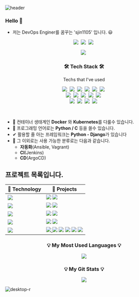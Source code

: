 ![header](https://capsule-render.vercel.app/api?type=waving&height=350&text=[%20sjin1105%20]&desc=DevOps%20Enginer&descSize=35&descAlignY=20&descAlign=23&fontAlign=35&fontAlignY=50&color=0:006494,100:1D1E23&fontColor=FFFFFF&fontSize=90&stroke=FFFFFF&strokeWidth=1)

### Hello 👋


- 저는 DevOps Enginer를 꿈꾸는 'sjin1105' 입니다. 😃

<p align="center">
  <a href="#"><img src="https://hits.seeyoufarm.com/api/count/incr/badge.svg?url=https%3A%2F%2Fgithub.com%2Fsjin1105&count_bg=%2300F3FF&title_bg=%23555555&icon=github.svg&icon_color=%23FFFFFF&title=hits&edge_flat=false"/></a>&nbsp
  <a href="https://code.visualstudio.com/"><img src="https://img.shields.io/badge/IDE-VSCode-%23007ACC?style=flat-square&logo=Visual-studio-code&logoColor=white"></a>&nbsp 
  <a href="https://insider.windows.com/en-us/insidewindows11"><img src="https://img.shields.io/badge/Window-11-%23007ACC?style=flat-square&logo=windows&logoColor=white"></a>&nbsp 
</p>
<p align="center">
  <a href="mailto:sjin110550@gmail.com"><img src="https://img.shields.io/badge/Gmail-d14836?style=flat-square&logo=Gmail&logoColor=white"></a>&nbsp
</p>
<h3 align="center">🛠 Tech Stack 🛠</h3>

<p align="center"> Techs that I've used </p>

<p align="center">
  <a href="#"><img src="https://img.shields.io/badge/Python-3766AB?style=flat-square&logo=Python&logoColor=white"></a>&nbsp 
  <a href="#"><img src="https://img.shields.io/badge/C-A8B9CC?style=flat-square&logo=C&logoColor=white"></a>&nbsp 
  <a href="#"><img src="https://img.shields.io/badge/Kubernetes-326CE5?style=flat-square&logo=Kubernetes&logoColor=white"></a>&nbsp 
  <a href="#"><img src="https://img.shields.io/badge/Django-092E20?style=flat-square&logo=Django&logoColor=white"></a>&nbsp 
  <a href="#"><img src="https://img.shields.io/badge/aws-333664?style=flat-square&logo=amazon-aws&logoColor=white"/></a>&nbsp 
  <a href="#"><img src="https://img.shields.io/badge/Notion-000000?style=flat-square&logo=Notion&logoColor=white"></a>&nbsp 
  <br>
  <a href="#"><img src="https://img.shields.io/badge/Linux-FCC624?style=flat-square&logo=Linux&logoColor=white"></a>&nbsp 
  <a href="#"><img src="https://img.shields.io/badge/Docker-2496ED?style=flat-square&logo=Docker&logoColor=white"></a>&nbsp 
  <a href="#"><img src="https://img.shields.io/badge/Jenkins-D24939?style=flat-square&logo=Jenkins&logoColor=white"></a>&nbsp 
  <a href="#"><img src="https://img.shields.io/badge/ArgoCD-EF7B4D?style=flat-square&logo=Argo&logoColor=white"></a>&nbsp 
  <a href="#"><img src="https://img.shields.io/badge/Ansible-EE0000?style=flat-square&logo=Ansible&logoColor=white"></a>&nbsp
  <br>
  <a href="#"><img src="https://img.shields.io/badge/Raspberry Pi-A22846?style=flat-square&logo=Raspberry Pi&logoColor=white"></a>&nbsp 
  <a href="#"><img src="https://img.shields.io/badge/html5-11B48A?style=flat-square&logo=HTML5&logoColor=white"></a>&nbsp 
  <a href="#"><img src="https://img.shields.io/badge/Mysql-E6B91E?style=flat-square&logo=MySql&logoColor=white"></a>&nbsp 
  <a href="#"><img src="https://img.shields.io/badge/Vagrant-1868F2?style=flat-square&logo=Vagrant&logoColor=white"></a>&nbsp 
</p>

<br>

- 🔧 컨테이너 생태계인 **Docker** 와 **Kubernetes**를 다룰수 있습니다.
- 💬 프로그래밍 언어로는 **Python / C** 등을 쓸수 있습니다.
- ✔  활용할 줄 아는 프레임워크는 **Python - Django**가 있습니다
- 🔎 그 이외로는 사용 가능한 분류로는 다음과 같습니다.
  - **자동화**(Ansible, Vagrant)
  - **CI**(Jenkins)
  - **CD**(ArgoCD)

## 프로젝트 목록입니다.


| 🔭 **Technology**      | 🚀 **Projects**                         |
|-------------------------|-----------------------------------------|
| <a href="https://kubernetes.io/"><img src="https://img.shields.io/static/v1?label=&message=Kubernetes&color=053067&logo=Kubernetes&logoColor=FFFFFF"></a> |            <a href="https://github.com/sjin1105/DevOpsToolChain"><img src="https://img.shields.io/static/v1?label=&message=DevSecOps_Tool_Chain&color=000605&logo=github&logoColor=FFFFFF&labelColor=000605"></a> <a href="https://github.com/sjin1105/ParkingReservationProject-kubernetes"><img src="https://img.shields.io/static/v1?label=&message=ParkingReservationProject&color=000605&logo=github&logoColor=FFFFFF&labelColor=000605"></a>
| <a href="https://www.python.org/"><img src="https://img.shields.io/static/v1?label=&message=Python&color=3C78A9&logo=python&logoColor=FFFFFF"></a> |                <a href="https://github.com/sjin1105/RPi_FaceRecognition"><img src="https://img.shields.io/static/v1?label=&message=RPi_FaceRecognition&color=000605&logo=github&logoColor=FFFFFF&labelColor=000605"></a> <a href="https://github.com/sjin1105/RPi_SnakeGame"><img src="https://img.shields.io/static/v1?label=&message=RPi_SnakeGame&color=000605&logo=github&logoColor=FFFFFF&labelColor=000605"></a>
| <a href="#"><img src="https://img.shields.io/static/v1?label=&message=C&color=3C78A9&logo=C&logoColor=FFFFFF"></a> |                                                <a href="https://github.com/sjin1105/ATmega128_Game"><img src="https://img.shields.io/static/v1?label=&message=ATmega128_Game&color=000605&logo=github&logoColor=FFFFFF&labelColor=000605"></a> <a href="https://github.com/sjin1105/ATmega128_Code"><img src="https://img.shields.io/static/v1?label=&message=ATmega128_Code&color=000605&logo=github&logoColor=FFFFFF&labelColor=000605"></a>
| <a href="#"><img src="https://img.shields.io/static/v1?label=&message=Ansible&color=EE0000&logo=Ansible&logoColor=FFFFFF"></a> |                                      <a href="https://drive.google.com/file/d/1ECtWYfqYS7YcOfJ6hoJrwVygxdtV5ZN3/view?usp=sharing"><img src="https://img.shields.io/static/v1?label=&message=Mini Ansible Project.pdf&color=000605&logo=Google Drive&logoColor=FFFFFF&labelColor=4285F4"></a> <a href="https://drive.google.com/file/d/1ECtWYfqYS7YcOfJ6hoJrwVygxdtV5ZN3/view?usp=sharing"><img src="https://img.shields.io/static/v1?label=&message=Base Network Project.pdf&color=000605&logo=About.me&logoColor=FFFFFF&labelColor=00A98F"></a> |
| <a href="https://gist.github.com/sjin1105"><img src="https://img.shields.io/static/v1?label=&message=Gist&color=black&logo=github&logoColor=FFFFFF&labelColor=000605"></a> |            <a href="https://gist.github.com/sjin1105/b88efb738688f61160fb96e3c5d99b18"><img src="https://img.shields.io/static/v1?label=&message=Base html.md&color=000605&logo=github&logoColor=FFFFFF&labelColor=000605"> <a href="https://gist.github.com/sjin1105/489294f252ec5a957d8c66751722939c"><img src="https://img.shields.io/static/v1?label=&message=Python API Requests.md&color=000605&logo=github&logoColor=FFFFFF&labelColor=000605"></a> <a href="https://gist.github.com/sjin1105/8c9fddc5e2e7df4d4d3dcdb058bc839d"><img src="https://img.shields.io/static/v1?label=&message=Kubernetes Delete Force.md&color=000605&logo=github&logoColor=FFFFFF&labelColor=000605"></a> <a href="https://gist.github.com/sjin1105/76856d49c12f5ef25c30d356d4b4a3c0"><img src="https://img.shields.io/static/v1?label=&message=Prometheus Grafana.md&color=000605&logo=github&logoColor=FFFFFF&labelColor=000605"></a> <a href="https://gist.github.com/sjin1105/c9322148a4c849497bca742ded3cddf8"><img src="https://img.shields.io/static/v1?label=&message=Kubernetes Auto Completion.md&color=000605&logo=github&logoColor=FFFFFF&labelColor=000605"></a> <a href="https://gist.github.com/sjin1105/9d582958592e4d25c7f3770d1f619fc0"><img src="https://img.shields.io/static/v1?label=&message=Helm Install.md&color=000605&logo=github&logoColor=FFFFFF&labelColor=000605"></a>

<h3 align="center">💡 My Most Used Languages 💡</h3>
<p align="center">
  <a href="https://github.com/sjin1105">
    <img align="center" src="https://github-readme-stats.vercel.app/api?username=sjin1105&show_icons=true">
  </a>
</p>

<h3 align="center">💡 My Git Stats 💡</h3>
<p align="center">
  <a href="https://github.com/sjin1105">
    <img align="center" src="https://github-readme-stats.vercel.app/api/top-langs/?username=sjin1105&layout=compact&show_icons=true&show_owner=true&hide_title=false&theme=nord" />
  </a>
</p>

![desktop-r](https://user-images.githubusercontent.com/76959621/211150504-e0b86bca-5b43-4d52-a620-60722ec763cd.jpg)


<!--
- 🔭 I’m currently working on ...
- 🌱 I’m currently learning ...
- 👯 I’m looking to collaborate on ...
- 🤔 I’m looking for help with ...
- 💬 Ask me about ...
- 📫 How to reach me: ...
- 😄 Pronouns: ...
- ⚡ Fun fact: ...
-->
